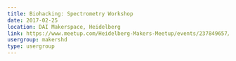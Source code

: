 ```yaml
---
title: Biohacking: Spectrometry Workshop
date: 2017-02-25
location: DAI Makerspace, Heidelberg
link: https://www.meetup.com/Heidelberg-Makers-Meetup/events/237849657/
usergroup: makershd
type: usergroup
---
```

